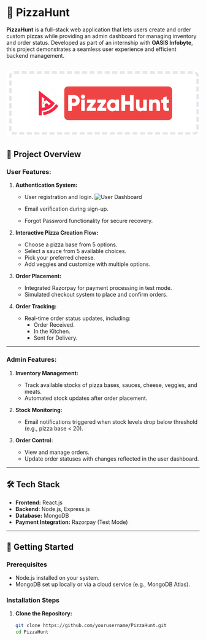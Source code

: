 # 🍕 PizzaHunt

**PizzaHunt** is a full-stack web application that lets users create and order custom pizzas while providing an admin dashboard for managing inventory and order status. Developed as part of an internship with **OASIS Infobyte**, this project demonstrates a seamless user experience and efficient backend management.

![User Dashboard](image/pp.png "User Dashboard")
---

## 🎯 Project Overview

### User Features:
1. **Authentication System:**
   - User registration and login.
 ![User Dashboard]("image/register.png "User Dashboard")

   - Email verification during sign-up.
   - Forgot Password functionality for secure recovery.

2. **Interactive Pizza Creation Flow:**
   - Choose a pizza base from 5 options.
   - Select a sauce from 5 available choices.
   - Pick your preferred cheese.
   - Add veggies and customize with multiple options.

3. **Order Placement:**
   - Integrated Razorpay for payment processing in test mode.
   - Simulated checkout system to place and confirm orders.

4. **Order Tracking:**
   - Real-time order status updates, including:
     - Order Received.
     - In the Kitchen.
     - Sent for Delivery.

---

### Admin Features:
1. **Inventory Management:**
   - Track available stocks of pizza bases, sauces, cheese, veggies, and meats.
   - Automated stock updates after order placement.

2. **Stock Monitoring:**
   - Email notifications triggered when stock levels drop below threshold (e.g., pizza base < 20).

3. **Order Control:**
   - View and manage orders.
   - Update order statuses with changes reflected in the user dashboard.

---

## 🛠️ Tech Stack

- **Frontend:** React.js
- **Backend:** Node.js, Express.js
- **Database:** MongoDB
- **Payment Integration:** Razorpay (Test Mode)

---

## 🚀 Getting Started

### Prerequisites
- Node.js installed on your system.
- MongoDB set up locally or via a cloud service (e.g., MongoDB Atlas).

### Installation Steps
1. **Clone the Repository:**
   ```bash
   git clone https://github.com/yourusername/PizzaHunt.git
   cd PizzaHunt

